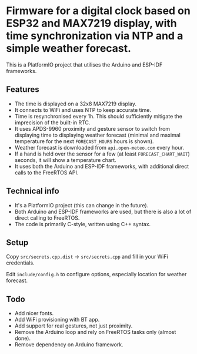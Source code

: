 # Firmware for a digital clock based on ESP32 and MAX7219 display, with time synchronization via NTP and a simple weather forecast.

This is a PlatformIO project that utilises the Arduino and ESP-IDF frameworks.

## Features

- The time is displayed on a 32x8 MAX7219 display.
- It connects to WiFi and uses NTP to keep accurate time.
- Time is resynchronised every 1h. This should sufficiently mitigate the imprecision of the built-in RTC.
- It uses APDS-9960 proximity and gesture sensor to switch from displaying time to displaying weather forecast (minimal and maximal temperature for the next `FORECAST_HOURS` hours is shown).
- Weather forecast is downloaded from `api.open-meteo.com` every hour.
- If a hand is held over the sensor for a few (at least `FORECAST_CHART_WAIT`) seconds, it will show a temperature chart.
- It uses both the Arduino and ESP-IDF frameworks, with additional direct calls to the FreeRTOS API.

## Technical info

- It's a PlatformIO project (this can change in the future).
- Both Arduino and ESP-IDF frameworks are used, but there is also a lot of direct calling to FreeRTOS.
- The code is primarily C-style, written using C++ syntax.

## Setup

Copy `src/secrets.cpp.dist` → `src/secrets.cpp` and fill in your WiFi credentials.

Edit `include/config.h` to configure options, especially location for weather forecast.

## Todo

- Add nicer fonts.
- Add WiFi provisioning with BT app.
- Add support for real gestures, not just proximity.
- Remove the Arduino loop and rely on FreeRTOS tasks only (almost done).
- Remove dependency on Arduino framework.
